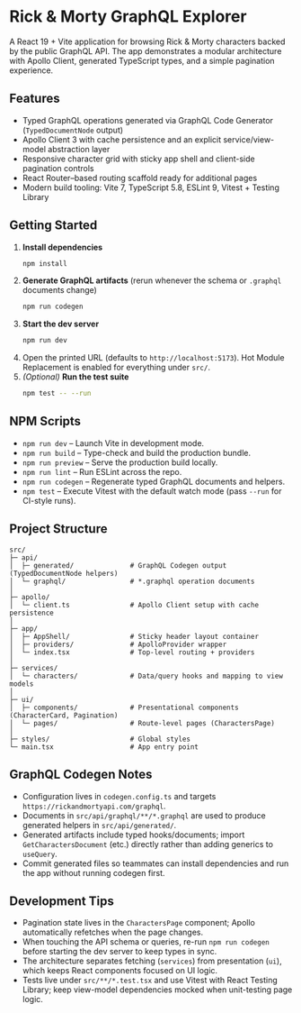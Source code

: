# Rick & Morty GraphQL Explorer

A React 19 + Vite application for browsing Rick & Morty characters backed by the public GraphQL API. The app demonstrates a modular architecture with Apollo Client, generated TypeScript types, and a simple pagination experience.

## Features

- Typed GraphQL operations generated via GraphQL Code Generator (`TypedDocumentNode` output)
- Apollo Client 3 with cache persistence and an explicit service/view-model abstraction layer
- Responsive character grid with sticky app shell and client-side pagination controls
- React Router–based routing scaffold ready for additional pages
- Modern build tooling: Vite 7, TypeScript 5.8, ESLint 9, Vitest + Testing Library

## Getting Started

1. **Install dependencies**
   ```bash
   npm install
   ```
2. **Generate GraphQL artifacts** (rerun whenever the schema or `.graphql` documents change)
   ```bash
   npm run codegen
   ```
3. **Start the dev server**
   ```bash
   npm run dev
   ```
4. Open the printed URL (defaults to `http://localhost:5173`). Hot Module Replacement is enabled for everything under `src/`.
5. *(Optional)* **Run the test suite**
   ```bash
   npm test -- --run
   ```

## NPM Scripts

- `npm run dev` – Launch Vite in development mode.
- `npm run build` – Type-check and build the production bundle.
- `npm run preview` – Serve the production build locally.
- `npm run lint` – Run ESLint across the repo.
- `npm run codegen` – Regenerate typed GraphQL documents and helpers.
- `npm test` – Execute Vitest with the default watch mode (pass `--run` for CI-style runs).

## Project Structure

```
src/
├─ api/
│  ├─ generated/              # GraphQL Codegen output (TypedDocumentNode helpers)
│  └─ graphql/                # *.graphql operation documents
│
├─ apollo/
│  └─ client.ts               # Apollo Client setup with cache persistence
│
├─ app/
│  ├─ AppShell/               # Sticky header layout container
│  ├─ providers/              # ApolloProvider wrapper
│  └─ index.tsx               # Top-level routing + providers
│
├─ services/
│  └─ characters/             # Data/query hooks and mapping to view models
│
├─ ui/
│  ├─ components/             # Presentational components (CharacterCard, Pagination)
│  └─ pages/                  # Route-level pages (CharactersPage)
│
├─ styles/                    # Global styles
└─ main.tsx                   # App entry point
```

## GraphQL Codegen Notes

- Configuration lives in `codegen.config.ts` and targets `https://rickandmortyapi.com/graphql`.
- Documents in `src/api/graphql/**/*.graphql` are used to produce generated helpers in `src/api/generated/`.
- Generated artifacts include typed hooks/documents; import `GetCharactersDocument` (etc.) directly rather than adding generics to `useQuery`.
- Commit generated files so teammates can install dependencies and run the app without running codegen first.

## Development Tips

- Pagination state lives in the `CharactersPage` component; Apollo automatically refetches when the page changes.
- When touching the API schema or queries, re-run `npm run codegen` before starting the dev server to keep types in sync.
- The architecture separates fetching (`services`) from presentation (`ui`), which keeps React components focused on UI logic.
- Tests live under `src/**/*.test.tsx` and use Vitest with React Testing Library; keep view-model dependencies mocked when unit-testing page logic.
